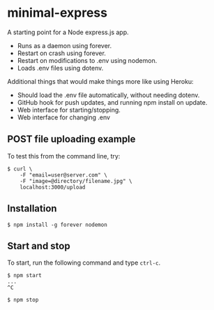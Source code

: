 # minimal-express

A starting point for a Node express.js app.

- Runs as a daemon using forever.
- Restart on crash using forever.
- Restart on modifications to .env using nodemon.
- Loads .env files using dotenv.

Additional things that would make things more like using Heroku:

- Should load the .env file automatically, without needing dotenv.
- GitHub hook for push updates, and running npm install on update.
- Web interface for starting/stopping.
- Web interface for changing .env

## POST file uploading example

To test this from the command line, try:

```
$ curl \
	-F "email=user@server.com" \
	-F "image=@directory/filename.jpg" \
	localhost:3000/upload
```

## Installation

```
$ npm install -g forever nodemon
```

## Start and stop

To start, run the following command and type `ctrl-c`.

```
$ npm start
...
^C
```

```
$ npm stop
```